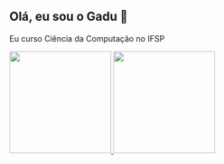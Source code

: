 ## Olá, eu sou o Gadu 👋

Eu curso Ciência da Computação no IFSP


 <div>
   <a href="https://github.com/Gadu05">
   <img height="180em" src="https://github-readme-stats.vercel.app/api?username=Gadu05&show_icons=true&theme=tokyonight&include_all_commits=true&count_private=true"/>
   <img height="180em" src="https://github-readme-stats.vercel.app/api/top-langs/?username=Gadu05&layout=compact&langs_count=6&theme=tokyonight"/>

</div>

<!--
**Gadu05/Gadu05** is a ✨ _special_ ✨ repository because its `README.md` (this file) appears on your GitHub profile.

Here are some ideas to get you started:

- 🔭 I’m currently working on ...
- 🌱 I’m currently learning ...
- 👯 I’m looking to collaborate on ...
- 🤔 I’m looking for help with ...
- 💬 Ask me about ...
- 📫 How to reach me: ...
- 😄 Pronouns: ...
- ⚡ Fun fact: ...
-->
